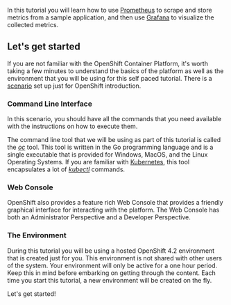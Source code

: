 
In this tutorial you will learn how to use [Prometheus](https://github.com/prometheus/prometheus) to scrape and store metrics from a sample application, and then use [Grafana](https://github.com/grafana/grafana)
to visualize the collected metrics.

## Let's get started

If you are not familiar with the OpenShift Container Platform, it's worth taking a few minutes to understand the basics of the platform as well as the environment that you will be using for this self paced tutorial. There is a [scenario](https://www.openshift.com/learn/courses/getting-started/) set up just for OpenShift introduction.

### Command Line Interface
In this scenario, you should have all the commands that you need available with the instructions on how to execute them.

The command line tool that we will be using as part of this tutorial is called the [*oc*](https://github.com/openshift/origin/) tool. This tool is written in the Go programming language and is a single executable that is provided for Windows, MacOS, and the Linux Operating Systems. If you are familiar with [Kubernetes](https://kubernetes.io/docs/tutorials/kubernetes-basics/), this tool encapsulates a lot of [*kubectl*](https://github.com/kubernetes/kubectl) commands.

### Web Console

OpenShift also provides a feature rich Web Console that provides a friendly graphical interface for interacting with the platform. The Web Console has both an Administrator Perspective and a Developer Perspective.

### The Environment

During this tutorial you will be using a hosted OpenShift 4.2 environment that is created just for you. This environment is not shared with other users of the system. Your environment will only be active for a one hour period. Keep this in mind before embarking on getting through the content. Each time you start this tutorial, a new environment will be created on the fly.

Let's get started!
